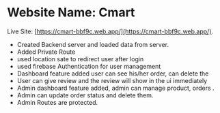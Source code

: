 # Website Name: Cmart

Live Site: [https://cmart-bbf9c.web.app/](https://cmart-bbf9c.web.app/).

* Created Backend server and loaded data from server.
* Added Private Route
* used location sate to redirect user after login
* used firebase Authentication for user management
* Dashboard feature added user can see his/her order, can delete the
* User can give review and the review will show in the ui immediately
* Admin dashboard feature added, admin can manage product, orders .
* Admin can update order status and delete them.
* Admin Routes are protected.